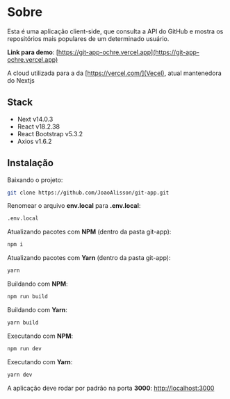 # Sobre
Esta é uma aplicação client-side, que consulta a API do GitHub e mostra os repositórios mais populares de um determinado usuário.

**Link para demo**: [https://git-app-ochre.vercel.app](https://git-app-ochre.vercel.app)

A cloud utilizada para a da [https://vercel.com/](Vecel), atual mantenedora do Nextjs

## Stack

- Next v14.0.3
- React v18.2.38
- React Bootstrap v5.3.2
- Axios v1.6.2

## Instalação

Baixando o projeto:
```bash
git clone https://github.com/JoaoAlisson/git-app.git
```

Renomear o arquivo **env.local** para **.env.local**:
```bash
.env.local
```

Atualizando pacotes com **NPM** (dentro da pasta git-app):
```bash
npm i
```

Atualizando pacotes com **Yarn** (dentro da pasta git-app):
```bash
yarn
```

Buildando com **NPM**:
```bash
npm run build
```

Buildando com **Yarn**:
```bash
yarn build
```

Executando com **NPM**:
```bash
npm run dev
```

Executando com **Yarn**:
```bash
yarn dev
```

A aplicação deve rodar por padrão na porta **3000**:
[http://localhost:3000](http://localhost:3000)
